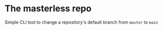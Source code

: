 # The masterless repo

Simple CLI tool to change a repository's default branch from `master` to `main`
